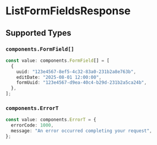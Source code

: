 # ListFormFieldsResponse


## Supported Types

### `components.FormField[]`

```typescript
const value: components.FormField[] = [
  {
    uuid: "123e4567-8ef5-4c32-83a0-231b2a8e763b",
    editDate: "2025-08-01 12:00:00",
    formUuid: "123e4567-d9ea-40c4-b29d-231b2a5ca24b",
  },
];
```

### `components.ErrorT`

```typescript
const value: components.ErrorT = {
  errorCode: 1000,
  message: "An error occurred completing your request",
};
```

